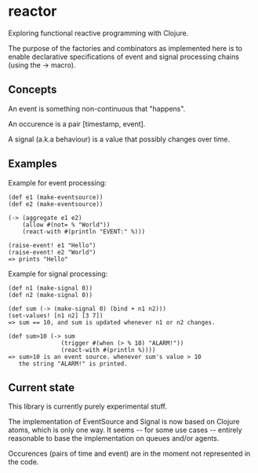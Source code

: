 reactor
=======

Exploring functional reactive programming with Clojure.

The purpose of the factories and combinators as implemented here 
is to enable declarative specifications of event and signal
processing chains (using the -> macro).


Concepts
--------

An event is something non-continuous that "happens".

An occurence is a pair [timestamp, event].

A signal (a.k.a behaviour) is a value that possibly changes over time.


Examples
--------

Example for event processing:

    (def e1 (make-eventsource))
    (def e2 (make-eventsource))
    
    (-> (aggregate e1 e2)
        (allow #(not= % "World"))
        (react-with #(println "EVENT:" %)))
    
    (raise-event! e1 "Hello")
    (raise-event! e2 "World")
    => prints "Hello"

Example for signal processing:

    (def n1 (make-signal 0))
    (def n2 (make-signal 0))
    
    (def sum (-> (make-signal 0) (bind + n1 n2)))
    (set-values! [n1 n2] [3 7])
    => sum == 10, and sum is updated whenever n1 or n2 changes.
    
    (def sum>10 (-> sum
                   (trigger #(when (> % 10) "ALARM!"))
                   (react-with #(println %))))
    => sum>10 is an event source. whenever sum's value > 10
       the string "ALARM!" is printed.


Current state
-------------
This library is currently purely experimental stuff.

The implementation of EventSource and Signal is now based on Clojure atoms, 
which is only one way. It seems -- for some use cases --
entirely reasonable to base the implementation on queues and/or agents. 

Occurences (pairs of time and event) are in the moment not represented in the code.


